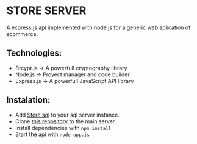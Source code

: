 # STORE SERVER
A express.js api implemented with node.js for a generic web aplication of ecommerce.

## Technologies:
-   Brcypt.js -> A powerfull cryptography library
-   Node.js -> Proyect manager and code builder
-   Express.js -> A powerfull JavaScript API library

## Instalation:
-   Add [Store.sql](./sql/Store.sql) to your sql server instance.
-   Clone [this repository](.) to the main server.
-   Install dependencies with `npm install`
-   Start the api with `node app.js`